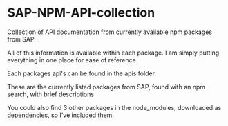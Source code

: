 # SAP-NPM-API-collection

Collection of API documentation from currently available npm packages from SAP.

All of this information is available within each package. I am simply putting
everything in one place for ease of reference.

Each packages api's can be found in the apis folder.

These are the currently listed packages from SAP, found with an npm search, with brief descriptions

You could also find 3 other packages in the node_modules, downloaded as dependencies, so I've included them.

<!--
NAME                      | DESCRIPTION          | AUTHOR          | DATE       | VERSION  | KEYWORDS
@sap/approuter            | Node.js based        | =https-support… | 2018-08-27 |          |
                          | application router   | .sap.com        |            |          |

@sap/audit-logging        | Provides audit       | =https-support… | 2018-08-20 |          |
                          | logging              | .sap.com        |            |          |
                          | functionalities for  |                 |            |          |
                          | Node.js applications |                 |            |          |

@sap/cds                  | Entry Point and API  | =https-support… | 2018-08-30 |          |
                          | Facade for CDS       | .sap.com        |            |          |

@sap/cds-compiler         | Standard-Feature-Set | =https-support… | 2018-08-30 |          |
                          | Vanilla-CDS in       | .sap.com        |            |          |
                          | Product Quality      |                 |            |          |

@sap/cds-hana             | Driver package for   | =https-support… | 2018-08-30 |          |
                          | access to hana       | .sap.com        |            |          |
                          | database, including  |                 |            |          |
                          | setting up the       |                 |            |          |
                          | client, configuring  |                 |            |          |
                          | all the necessary    |                 |            |          |
                          | options to initiate  |                 |            |          |
                          | the connection and   |                 |            |          |
                          | handling database    |                 |            |          |
                          | specifics so that    |                 |            |          |
                          | they can be          |                 |            |          |
                          | processed on our     |                 |            |          |
                          | end.                 |                 |            |          |

@sap/cds-ql               | This package deals   | =https-support… | 2018-08-30 |          |
                          | with creating a      | .sap.com        |            |          |
                          | pool of connection   |                 |            |          |
                          | clients, connecting  |                 |            |          |
                          | to a driver (read:   |                 |            |          |
                          | db) and using these  |                 |            |          |
                          | connection clients   |                 |            |          |
                          | from the pool to     |                 |            |          |
                          | insert, delete,      |                 |            |          |
                          | select and update    |                 |            |          |
                          | values or rows from  |                 |            |          |
                          | a specific table.    |                 |            |          |
                          | Performing these     |                 |            |          |
                          | insert, delete,      |                 |            |          |
                          | select and update    |                 |            |          |
                          | operations also      |                 |            |          |
                          | includes executing   |                 |            |          |
                          | embedded queries and |                 |            |          |
                          | plain statements.    |                 |            |          |

@sap/cds-reflect          | Reflection for CDS   | =https-support… | 2018-08-30 |          |
                          | Models               | .sap.com        |            |          |

@sap/cds-services         | This package handles | =https-support… | 2018-08-30 |          |
                          | the generation of an | .sap.com        |            |          |
                          | OData service using  |                 |            |          |
                          | the provided model.  |                 |            |          |
                          | It is possible to    |                 |            |          |
                          | start N services per |                 |            |          |
                          | server and each      |                 |            |          |
                          | service has its own  |                 |            |          |
                          | endpoint. This       |                 |            |          |
                          | package also offers  |                 |            |          |
                          | the possibility to   |                 |            |          |
                          | register custom      |                 |            |          |
                          | handlers for         |                 |            |          |
                          | performing create,   |                 |            |          |
                          | read, update and     |                 |            |          |
                          | delete operations.   |                 |            |          |

@sap/cds-sql              | This package offers  | =https-support… | 2018-08-30 |          |
                          | a factory method to  | .sap.com        |            |          |
                          | build a SQL string   |                 |            |          |
                          | from a CQN object    |                 |            |          |
                          | and a BaseClient     |                 |            |          |
                          | which performs       |                 |            |          |
                          | default post         |                 |            |          |
                          | processing to be     |                 |            |          |
                          | used by the          |                 |            |          |
                          | inheriting clients.  |                 |            |          |

@sap/cds-sqlite           | Driver package for   | =https-support… | 2018-08-30 |          |
                          | access to sqlite     | .sap.com        |            |          |
                          | database, including  |                 |            |          |
                          | setting up the       |                 |            |          |
                          | client, configuring  |                 |            |          |
                          | all the necessary    |                 |            |          |
                          | options to initiate  |                 |            |          |
                          | the connection and   |                 |            |          |
                          | handling database    |                 |            |          |
                          | specifics so that    |                 |            |          |
                          | they can be          |                 |            |          |
                          | processed on our     |                 |            |          |
                          | end.                 |                 |            |          |

@sap/di.code-validation.c | Code validation      | =https-support… | 2018-07-10 |          |
ore                       |                      | .sap.com        |            |          |

@sap/di.code-validation.g | grunt tasks for      | =https-support… | 2017-12-13 |          |
runt                      | execution of         | .sap.com        |            |          |
                          | codevalidation       |                 |            |          |

@sap/di.code-validation.j | A javascript code    | =https-support… | 2018-07-12 |          |
s                         | validator for DI     | .sap.com        |            |          |
                          | based on eslint,     |                 |            |          |
                          | implements           |                 |            |          |
                          | di.code-validation.… |                 |            |          |
                          | core API.            |                 |            |          |

@sap/di.code-validation.json -- No README

@sap/di.code-validation.x |                      | =https-support… | 2018-07-11 |          |
ml                        |                      | .sap.com        |            |          |

@sap/dwf-deploy           | SAP HANA Data        | =https-support… | 2018-03-06 |          |
                          | Warehousing          | .sap.com        |            |          |
                          | Foundation - Deploy  |                 |            |          |

@sap/dwf-dlm-backend      | SAP HANA Data        | =https-support… | 2018-03-06 |          |
                          | Warehousing          | .sap.com        |            |          |
                          | Foundation - DLM -   |                 |            |          |
                          | Backend              |                 |            |          |

@sap/dwf-dws-client       | client to consume    | =https-support… | 2018-03-26 |          |
                          | data warehouse       | .sap.com        |            |          |
                          | services             |                 |            |          |

@sap/dwf-generator        | SAP HANA Data        | =https-support… | 2018-03-06 |          |
                          | Warehousing          | .sap.com        |            |          |
                          | Foundation -         |                 |            |          |
                          | Generator            |                 |            |          |

@sap/dwf-ndso-backend     | Service backend of   | =https-support… | 2018-03-06 |          |
                          | the Native DataStore | .sap.com        |            |          |
                          | Object               |                 |            |          |

@sap/e2e-trace

@sap/edmx2csn             | Standard-Feature-Set | =https-support… | 2018-08-20 |          |
                          | EDMX to CSN          | .sap.com        |            |          |

@sap/eslint-plugin-webide | Custom ESlint rules  | =https-support… | 2018-08-15 |          |
-feature                  | and recommended      | .sap.com        |            |          |
                          | configuration        |                 |            |          |
                          | specific for SAP Web |                 |            |          |
                          | IDE features         |                 |            |          |

@sap/generator-cds        | Project generator    | =https-support… | 2018-08-30 |          |
                          | for cds projects     | .sap.com        |            |          |

@sap/grunt-sapui5-bestpra | Grunt tasks around   | =https-support… | 2018-07-17 |          |
ctice-build               | Devx grunt build     | .sap.com        |            |          |

@sap/grunt-sapui5-bestpra | Grunt tasks for      | =https-support… | 2018-07-09 |          |
ctice-test                | running unit and     | .sap.com        |            |          |
                          | integration tests    |                 |            |          |

@sap/hdbext               | HDB extension        | =https-support… | 2018-04-20 |          |
                          | library and utility  | .sap.com        |            |          |
                          | functions for using  |                 |            |          |
                          | SAP HANA in node.js  |                 |            |          |

@sap/hdi-dynamic-deploy   | HDI dynamic content  | =https-support… | 2018-03-19 |          |
                          | deployment           | .sap.com        |            |          |

@sap/instance-manager     | Node.js package for  | =https-support… | 2018-08-20 |          |
                          | creating and         | .sap.com        |            |          |
                          | deleting service     |                 |            |          |
                          | instances per tenant |                 |            |          |
                          | within an            |                 |            |          |
                          | application at       |                 |            |          |
                          | runtime.             |                 |            |          |

@sap/jobs-client          | Node.js client       | =https-support… | 2018-05-18 |          |
                          | library for job      | .sap.com        |            |          |
                          | scheduler service in |                 |            |          |
                          | XS2                  |                 |            |          |

@sap/logging              | Provides logging and | =https-support… | 2018-09-04 |          |
                          | tracing              | .sap.com        |            |          |
                          | functionalities for  |                 |            |          |
                          | Node.js applications |                 |            |          |

@sap/node-jwt             | JWT validation       | =https-support… | 2018-08-17 |          |
                          | library for Node.js  | .sap.com        |            |          |

@sap/node-vsi             | VSI bindings for     | =https-support… | 2018-08-17 |          |
                          | Node.js              | .sap.com        |            |          |

@sap/sds-deploy           | The deploy           | =https-support… | 2018-02-28 |          |
                          | application shall    | .sap.com        |            |          |
                          | add an Streaming     |                 |            |          |
                          | project (an          |                 |            |          |
                          | Streaming module in  |                 |            |          |
                          | XSA terms) into HANA |                 |            |          |
                          | Streaming option and |                 |            |          |
                          | start it.            |                 |            |          |

@sap/site-app-server      | Static file server   | =https-support… | 2018-03-29 |          |
                          | for applications     | .sap.com        |            |          |
                          | with deploy          |                 |            |          |
                          | capabilities         |                 |            |          |

@sap/site-content-deploye | SAP site deployer    | =https-support… | 2018-03-29 |          |
r                         | for independent mta  | .sap.com        |            |          |

@sap/site-entry           | SAP Portal Approuter | =https-support… | 2018-09-05 |          |
                          | for Fiori Launchpad  | .sap.com        |            |          |

@sap/textanalysis         | The Node.js module   | =https-support… | 2018-07-19 |          |
                          | to provide a native  | .sap.com        |            |          |
                          | API for text         |                 |            |          |
                          | analysis on the XSA  |                 |            |          |
                          | platform in HANA.    |                 |            |          |

@sap/textbundle           | Utility for texts    | =https-support… | 2018-02-07 |          |
                          | internationalizatio… | .sap.com        |            |          |
                          | n.                   |                 |            |          |

@sap/textmining           | Text Mining XSA      | =https-support… | 2018-01-26 |          |
                          | Node.js API          | .sap.com        |            |          |

@sap/xb-msg               | XB Messaging         | =https-support… | 2018-05-02 |          |
                          |                      | .sap.com        |            |          |

@sap/xb-msg-amqp-v091     | XB Messaging AMQP    | =https-support… | 2018-05-02 |          |
                          | V091                 | .sap.com        |            |          |

@sap/xb-msg-amqp-v100     | XB Messaging AMQP    | =https-support… | 2018-05-02 |          |
                          | V100                 | .sap.com        |            |          |

@sap/xb-msg-mqtt-v311     | XB Messaging MQTT    | =https-support… | 2018-05-02 |          |
                          | V311                 | .sap.com        |            |          |

@sap/xsenv                | Utility for easy     | =https-support… | 2018-01-18 |          |
                          | setup and access of  | .sap.com        |            |          |
                          | SAP HANA XS Advanced |                 |            |          |
                          | environment          |                 |            |          |
                          | variables            |                 |            |          |

@sap/xsjs                 | Compatibility layer  | =https-support… | 2018-05-29 |          |
                          | to run XS Classic    | .sap.com        |            |          |
                          | applications on XS   |                 |            |          |
                          | Advanced             |                 |            |          |

@sap/xsjs-test            | A Node.js shim for   | =https-support… | 2018-04-23 |          |
                          | XSEngine tests       | .sap.com        |            |          |

@sap/xsodata              | Expose data from a   | =https-support… | 2018-09-03 |          |
                          | HANA database as     | .sap.com        |            |          |
                          | OData V2 service     |                 |            |          |
                          | with help of         |                 |            |          |
                          | .xsodata files.      |                 |            |          |

@sap/xss-secure           | XSS Secure           | =https-support… | 2018-01-09 |          |
                          |                      | .sap.com        |            |          |

@sap/xssec

-->
